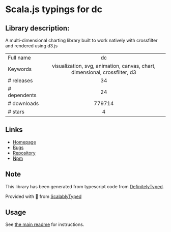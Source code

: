 
# Scala.js typings for dc


## Library description:
A multi-dimensional charting library built to work natively with crossfilter and rendered using d3.js

|                    |                 |
| ------------------ | :-------------: |
| Full name          | dc |
| Keywords           | visualization, svg, animation, canvas, chart, dimensional, crossfilter, d3 |
| # releases         | 34 |
| # dependents       | 24 |
| # downloads        | 779714 |
| # stars            | 4 |

## Links
- [Homepage](http://dc-js.github.io/dc.js/)
- [Bugs](https://github.com/dc-js/dc.js/issues)
- [Repository](https://github.com/dc-js/dc.js)
- [Npm](https://www.npmjs.com/package/dc)
    


## Note
This library has been generated from typescript code from [DefinitelyTyped](https://definitelytyped.org).

Provided with :purple_heart: from [ScalablyTyped](https://github.com/oyvindberg/ScalablyTyped)

## Usage
See [the main readme](../../readme.md) for instructions.


